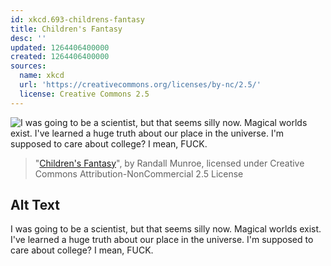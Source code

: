```yaml
---
id: xkcd.693-childrens-fantasy
title: Children's Fantasy
desc: ''
updated: 1264406400000
created: 1264406400000
sources:
  name: xkcd
  url: 'https://creativecommons.org/licenses/by-nc/2.5/'
  license: Creative Commons 2.5
---
```

![I was going to be a scientist, but that seems silly now. Magical worlds exist. I've learned a huge truth about our place in the universe. I'm supposed to care about college? I mean, FUCK.](https://imgs.xkcd.com/comics/childrens_fantasy.png)
> "[Children's Fantasy](https://xkcd.com/693/)", by Randall Munroe, licensed under Creative Commons Attribution-NonCommercial 2.5 License

## Alt Text
I was going to be a scientist, but that seems silly now. Magical worlds exist. I've learned a huge truth about our place in the universe. I'm supposed to care about college? I mean, FUCK.
